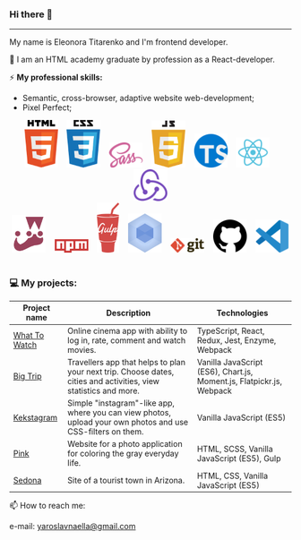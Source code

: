 ### Hi there 👋
___

My name is Eleonora Titarenko and I'm frontend developer.

🌱 I am an HTML academy graduate by profession as a React-developer.

⚡ **My professional skills:**
- Semantic, cross-browser, adaptive website web-development;
- Pixel Perfect;

<p align="center">
    <img src="image/html-5.svg" width="60">&nbsp;&nbsp;&nbsp;
    <img src="image/css-5.svg" width="60">&nbsp;&nbsp;&nbsp;
    <img src="image/sass-1.svg" width="60">&nbsp;&nbsp;&nbsp;
    <img src="image/javascript-4.svg" width="60">&nbsp;&nbsp;&nbsp;
    <img src="image/typescript.svg" width="60">&nbsp;&nbsp;&nbsp;
    <img src="image/react-seeklogo.com.svg" width="60">&nbsp;&nbsp;&nbsp;
    <img src="image/redux-seeklogo.com.svg" width="60"></br>
    <img src="image/jest-0.svg" width="60">&nbsp;&nbsp;&nbsp;
    <img src="image/npm-node-package-manager.svg" width="60">&nbsp;&nbsp;&nbsp;
    <img src="image/gulp.svg" width="40">&nbsp;&nbsp;&nbsp;
    <img src="image/webpack.svg" width="60">&nbsp;&nbsp;&nbsp;
    <img src="image/git.svg" width="60">&nbsp;&nbsp;&nbsp;
    <img src="image/github-1.svg" width="60">&nbsp;&nbsp;&nbsp;
    <img src="image/visual-studio-code-1.svg" width="60">&nbsp;&nbsp;&nbsp;
</p>

### 💻 My projects:

| Project name        | Description          | Technologies  |
| ------------- | ------------- | ----- |
| [What To Watch](https://github.com/titarenkoeleonora/html-academy_what-to-watch-4) | Online cinema app with ability to log in, rate, comment and watch movies. | TypeScript, React, Redux, Jest, Enzyme, Webpack |
| [Big Trip](https://github.com/titarenkoeleonora/html-academy-big-trip-11) | Travellers app that helps to plan your next trip. Choose dates, cities and activities, view statistics and more. | Vanilla JavaScript (ES6), Chart.js, Moment.js, Flatpickr.js, Webpack |
| [Kekstagram](https://github.com/titarenkoeleonora/html_academy-kekstagram) | Simple "instagram"-like app, where you can view photos, upload your own photos and use CSS-filters on them. | Vanilla JavaScript (ES5) |
| [Pink](https://github.com/titarenkoeleonora/html_academy-pink) | Website for a photo application for coloring the gray everyday life. | HTML, SCSS, Vanilla JavaScript (ES5), Gulp |
| [Sedona](https://github.com/titarenkoeleonora/html_academy-sedona) | Site of a tourist town in Arizona. | HTML, CSS, Vanilla JavaScript (ES5) |


📫 How to reach me:
<p>
    e-mail: <a href="mailto:yaroslavnaella@gmail.com">yaroslavnaella@gmail.com</a>
</p>
